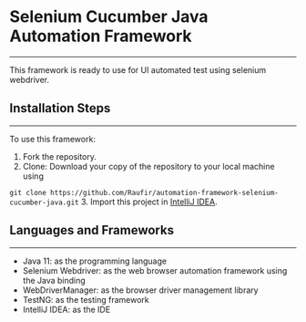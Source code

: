 # Selenium Cucumber Java Automation Framework

---
This framework is ready to use for UI automated test using selenium webdriver.

## Installation Steps

---
To use this framework:
1. Fork the repository.
2. Clone: Download your copy of the repository to your local machine using

```git clone https://github.com/Raufir/automation-framework-selenium-cucumber-java.git```
3. Import this project in [IntelliJ IDEA](https://www.jetbrains.com/idea/download/).

## Languages and Frameworks

---

- Java 11:  as the programming language
- Selenium Webdriver: as the web browser automation framework using the Java binding
- WebDriverManager: as the browser driver management library
- TestNG: as the testing framework
- IntelliJ IDEA: as the IDE